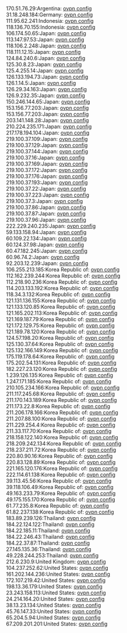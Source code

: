 170.51.76.29:Argentina: [ovpn config](vpn/170_51_76_29.ovpn)  
31.18.248.184:Germany: [ovpn config](vpn/31_18_248_184.ovpn)  
111.95.62.241:Indonesia: [ovpn config](vpn/111_95_62_241.ovpn)  
118.136.70.155:Indonesia: [ovpn config](vpn/118_136_70_155.ovpn)  
106.174.50.65:Japan: [ovpn config](vpn/106_174_50_65.ovpn)  
113.147.97.53:Japan: [ovpn config](vpn/113_147_97_53.ovpn)  
118.106.2.248:Japan: [ovpn config](vpn/118_106_2_248.ovpn)  
118.111.12.15:Japan: [ovpn config](vpn/118_111_12_15.ovpn)  
124.84.240.6:Japan: [ovpn config](vpn/124_84_240_6.ovpn)  
125.30.8.23:Japan: [ovpn config](vpn/125_30_8_23.ovpn)  
125.4.255.14:Japan: [ovpn config](vpn/125_4_255_14.ovpn)  
126.133.194.73:Japan: [ovpn config](vpn/126_133_194_73.ovpn)  
126.1.14.5:Japan: [ovpn config](vpn/126_1_14_5.ovpn)  
126.29.34.163:Japan: [ovpn config](vpn/126_29_34_163.ovpn)  
126.9.232.35:Japan: [ovpn config](vpn/126_9_232_35.ovpn)  
150.246.144.65:Japan: [ovpn config](vpn/150_246_144_65.ovpn)  
153.156.77.203:Japan: [ovpn config](vpn/153_156_77_203.ovpn)  
153.156.77.203:Japan: [ovpn config](vpn/153_156_77_203.ovpn)  
203.141.148.28:Japan: [ovpn config](vpn/203_141_148_28.ovpn)  
210.224.235.171:Japan: [ovpn config](vpn/210_224_235_171.ovpn)  
217.178.194.104:Japan: [ovpn config](vpn/217_178_194_104.ovpn)  
219.100.37.109:Japan: [ovpn config](vpn/219_100_37_109.ovpn)  
219.100.37.129:Japan: [ovpn config](vpn/219_100_37_129.ovpn)  
219.100.37.144:Japan: [ovpn config](vpn/219_100_37_144.ovpn)  
219.100.37.16:Japan: [ovpn config](vpn/219_100_37_16.ovpn)  
219.100.37.169:Japan: [ovpn config](vpn/219_100_37_169.ovpn)  
219.100.37.172:Japan: [ovpn config](vpn/219_100_37_172.ovpn)  
219.100.37.176:Japan: [ovpn config](vpn/219_100_37_176.ovpn)  
219.100.37.193:Japan: [ovpn config](vpn/219_100_37_193.ovpn)  
219.100.37.22:Japan: [ovpn config](vpn/219_100_37_22.ovpn)  
219.100.37.223:Japan: [ovpn config](vpn/219_100_37_223.ovpn)  
219.100.37.3:Japan: [ovpn config](vpn/219_100_37_3.ovpn)  
219.100.37.86:Japan: [ovpn config](vpn/219_100_37_86.ovpn)  
219.100.37.87:Japan: [ovpn config](vpn/219_100_37_87.ovpn)  
219.100.37.96:Japan: [ovpn config](vpn/219_100_37_96.ovpn)  
222.229.240.235:Japan: [ovpn config](vpn/222_229_240_235.ovpn)  
59.133.158.94:Japan: [ovpn config](vpn/59_133_158_94.ovpn)  
60.109.22.134:Japan: [ovpn config](vpn/60_109_22_134.ovpn)  
60.124.37.98:Japan: [ovpn config](vpn/60_124_37_98.ovpn)  
60.47.182.245:Japan: [ovpn config](vpn/60_47_182_245.ovpn)  
60.96.74.2:Japan: [ovpn config](vpn/60_96_74_2.ovpn)  
92.203.12.239:Japan: [ovpn config](vpn/92_203_12_239.ovpn)  
106.255.213.185:Korea Republic of: [ovpn config](vpn/106_255_213_185.ovpn)  
112.162.239.244:Korea Republic of: [ovpn config](vpn/112_162_239_244.ovpn)  
112.218.90.236:Korea Republic of: [ovpn config](vpn/112_218_90_236.ovpn)  
114.203.133.192:Korea Republic of: [ovpn config](vpn/114_203_133_192.ovpn)  
118.34.3.132:Korea Republic of: [ovpn config](vpn/118_34_3_132.ovpn)  
121.131.136.155:Korea Republic of: [ovpn config](vpn/121_131_136_155.ovpn)  
121.133.120.85:Korea Republic of: [ovpn config](vpn/121_133_120_85.ovpn)  
121.165.202.113:Korea Republic of: [ovpn config](vpn/121_165_202_113.ovpn)  
121.169.187.79:Korea Republic of: [ovpn config](vpn/121_169_187_79.ovpn)  
121.172.129.75:Korea Republic of: [ovpn config](vpn/121_172_129_75.ovpn)  
121.189.78.120:Korea Republic of: [ovpn config](vpn/121_189_78_120.ovpn)  
124.57.198.20:Korea Republic of: [ovpn config](vpn/124_57_198_20.ovpn)  
125.130.37.64:Korea Republic of: [ovpn config](vpn/125_130_37_64.ovpn)  
125.132.166.149:Korea Republic of: [ovpn config](vpn/125_132_166_149.ovpn)  
175.119.178.64:Korea Republic of: [ovpn config](vpn/175_119_178_64.ovpn)  
175.202.54.131:Korea Republic of: [ovpn config](vpn/175_202_54_131.ovpn)  
182.227.23.120:Korea Republic of: [ovpn config](vpn/182_227_23_120.ovpn)  
1.239.126.135:Korea Republic of: [ovpn config](vpn/1_239_126_135.ovpn)  
1.247.171.185:Korea Republic of: [ovpn config](vpn/1_247_171_185.ovpn)  
210.105.234.166:Korea Republic of: [ovpn config](vpn/210_105_234_166.ovpn)  
211.117.245.68:Korea Republic of: [ovpn config](vpn/211_117_245_68.ovpn)  
211.170.143.189:Korea Republic of: [ovpn config](vpn/211_170_143_189.ovpn)  
211.173.22.8:Korea Republic of: [ovpn config](vpn/211_173_22_8.ovpn)  
211.206.178.166:Korea Republic of: [ovpn config](vpn/211_206_178_166.ovpn)  
211.207.88.100:Korea Republic of: [ovpn config](vpn/211_207_88_100.ovpn)  
211.229.254.4:Korea Republic of: [ovpn config](vpn/211_229_254_4.ovpn)  
211.33.117.70:Korea Republic of: [ovpn config](vpn/211_33_117_70.ovpn)  
218.158.122.140:Korea Republic of: [ovpn config](vpn/218_158_122_140.ovpn)  
218.209.242.134:Korea Republic of: [ovpn config](vpn/218_209_242_134.ovpn)  
218.237.211.72:Korea Republic of: [ovpn config](vpn/218_237_211_72.ovpn)  
220.80.90.16:Korea Republic of: [ovpn config](vpn/220_80_90_16.ovpn)  
220.83.128.89:Korea Republic of: [ovpn config](vpn/220_83_128_89.ovpn)  
221.165.120.176:Korea Republic of: [ovpn config](vpn/221_165_120_176.ovpn)  
222.114.61.138:Korea Republic of: [ovpn config](vpn/222_114_61_138.ovpn)  
39.113.45.56:Korea Republic of: [ovpn config](vpn/39_113_45_56.ovpn)  
39.118.106.49:Korea Republic of: [ovpn config](vpn/39_118_106_49.ovpn)  
49.163.233.79:Korea Republic of: [ovpn config](vpn/49_163_233_79.ovpn)  
49.175.155.170:Korea Republic of: [ovpn config](vpn/49_175_155_170.ovpn)  
61.77.235.8:Korea Republic of: [ovpn config](vpn/61_77_235_8.ovpn)  
61.82.237.138:Korea Republic of: [ovpn config](vpn/61_82_237_138.ovpn)  
183.89.239.126:Thailand: [ovpn config](vpn/183_89_239_126.ovpn)  
184.22.124.122:Thailand: [ovpn config](vpn/184_22_124_122.ovpn)  
184.22.185.11:Thailand: [ovpn config](vpn/184_22_185_11.ovpn)  
184.22.246.43:Thailand: [ovpn config](vpn/184_22_246_43.ovpn)  
184.22.37.87:Thailand: [ovpn config](vpn/184_22_37_87.ovpn)  
27.145.135.36:Thailand: [ovpn config](vpn/27_145_135_36.ovpn)  
49.228.244.253:Thailand: [ovpn config](vpn/49_228_244_253.ovpn)  
212.6.230.9:United Kingdom: [ovpn config](vpn/212_6_230_9.ovpn)  
104.237.252.62:United States: [ovpn config](vpn/104_237_252_62.ovpn)  
161.202.144.236:United States: [ovpn config](vpn/161_202_144_236.ovpn)  
172.107.219.42:United States: [ovpn config](vpn/172_107_219_42.ovpn)  
198.13.36.179:United States: [ovpn config](vpn/198_13_36_179.ovpn)  
23.243.158.113:United States: [ovpn config](vpn/23_243_158_113.ovpn)  
24.214.164.20:United States: [ovpn config](vpn/24_214_164_20.ovpn)  
38.13.23.134:United States: [ovpn config](vpn/38_13_23_134.ovpn)  
45.76.147.33:United States: [ovpn config](vpn/45_76_147_33.ovpn)  
65.204.5.94:United States: [ovpn config](vpn/65_204_5_94.ovpn)  
67.209.201.201:United States: [ovpn config](vpn/67_209_201_201.ovpn)  
